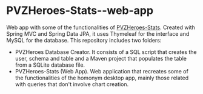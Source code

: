 # PVZHeroes-Stats--web-app
Web app with some of the functionalities of <a href="https://github.com/aitorrod92/PVZHeroes-Stats">PVZHeroes-Stats</a>. Created with Spring MVC and Spring Data JPA, it uses Thymeleaf for the interface and MySQL for the database. This repository includes two folders:

- PVZHeroes Database Creator. It consists of a SQL script that creates the user, schema and table and a Maven project that populates the table from a SQLite database file.
- PVZHeroes-Stats (Web App). Web application that recreates some of the functionalities of the homonym desktop app, mainly those related with queries that don't involve chart creation.
